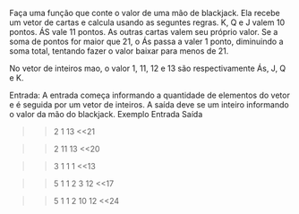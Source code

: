 Faça uma função que conte o valor de uma mão de blackjack.
Ela recebe um vetor de cartas e calcula usando as seguntes
regras. K, Q e J valem 10 pontos. ÁS vale 11 pontos. As
outras cartas valem seu próprio valor.
Se a soma de pontos for maior que 21, o Ás passa a valer
1 ponto, diminuindo a soma total, tentando fazer o valor
baixar para menos de 21.

No vetor de inteiros mao, o valor 1, 11, 12 e 13 são respectivamente Ás, J, Q e K.

Entrada: A entrada começa informando a quantidade de elementos do vetor e é seguida por um vetor de inteiros. A saída deve se um inteiro informando o valor da mão do blackjack.
Exemplo Entrada Saída

>>2 1 13
<<21

>>2 11 13
<<20

>>3 1 1 1
<<13

>>5 1 1 2 3 12
<<17

>>5 1 1 2 10 12
<<24